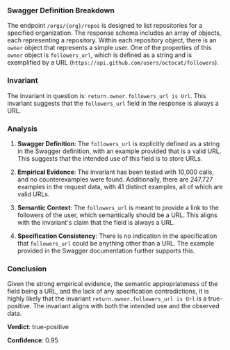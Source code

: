 ### Swagger Definition Breakdown
The endpoint `/orgs/{org}/repos` is designed to list repositories for a specified organization. The response schema includes an array of objects, each representing a repository. Within each repository object, there is an `owner` object that represents a simple user. One of the properties of this `owner` object is `followers_url`, which is defined as a string and is exemplified by a URL (`https://api.github.com/users/octocat/followers`).

### Invariant
The invariant in question is: `return.owner.followers_url is Url`. This invariant suggests that the `followers_url` field in the response is always a URL.

### Analysis
1. **Swagger Definition**: The `followers_url` is explicitly defined as a string in the Swagger definition, with an example provided that is a valid URL. This suggests that the intended use of this field is to store URLs.

2. **Empirical Evidence**: The invariant has been tested with 10,000 calls, and no counterexamples were found. Additionally, there are 247,727 examples in the request data, with 41 distinct examples, all of which are valid URLs.

3. **Semantic Context**: The `followers_url` is meant to provide a link to the followers of the user, which semantically should be a URL. This aligns with the invariant's claim that the field is always a URL.

4. **Specification Consistency**: There is no indication in the specification that `followers_url` could be anything other than a URL. The example provided in the Swagger documentation further supports this.

### Conclusion
Given the strong empirical evidence, the semantic appropriateness of the field being a URL, and the lack of any specification contradictions, it is highly likely that the invariant `return.owner.followers_url is Url` is a true-positive. The invariant aligns with both the intended use and the observed data.

**Verdict**: true-positive

**Confidence**: 0.95
